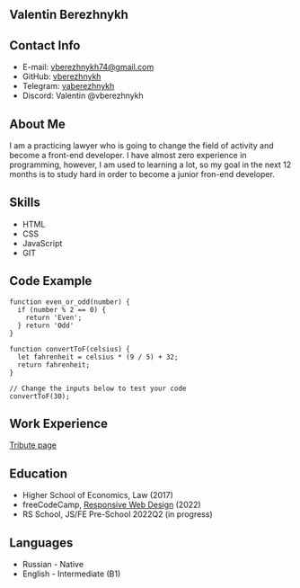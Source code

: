 ## Valentin Berezhnykh
## Contact Info
* E-mail: vberezhnykh74@gmail.com
* GitHub: [vberezhnykh](https://github.com/vberezhnykh)
* Telegram: [vaberezhnykh](https://t.me/vaberezhnykh)
* Discord: Valentin @vberezhnykh
## About Me
I am a practicing lawyer who is going to change the field of activity and become a front-end developer. I have almost zero experience in programming, however, I am used to learning a lot, so my goal in the next 12 months is to study hard in order to become a junior fron-end developer.
## Skills
* HTML
* CSS
* JavaScript
* GIT
## Code Example
```
function even_or_odd(number) {
  if (number % 2 == 0) {
    return 'Even';
  } return 'Odd'
}
```

```
function convertToF(celsius) {
  let fahrenheit = celsius * (9 / 5) + 32;
  return fahrenheit;
}

// Change the inputs below to test your code
convertToF(30);
```
## Work Experience
[Tribute page](http://testdomainname.ru/)
## Education
* Higher School of Economics, Law (2017)
* freeCodeCamp, [Responsive Web Design](https://www.freecodecamp.org/certification/vberezhnykh/responsive-web-design) (2022)
* RS School, JS/FE Pre-School 2022Q2 (in progress)
## Languages
* Russian - Native
* English - Intermediate (B1)